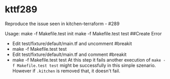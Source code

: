 # kttf289
Reproduce the issue seen in kitchen-terraform - #289

Usage:
make -f Makefile.test init
make -f Makefile.test test
##Create Error
- Edit test/fixture/default/main.tf and uncomment #breakit
- make -f Makefile.test test
- Edit test/fixture/default/main.tf and comment #breakit
- make -f Makefile.test test
At this step it fails another execution of `make -f Makefile.test test` might be successfully in this simple szenario.
However if `.kitchen` is removed that, it doesn't fail.
